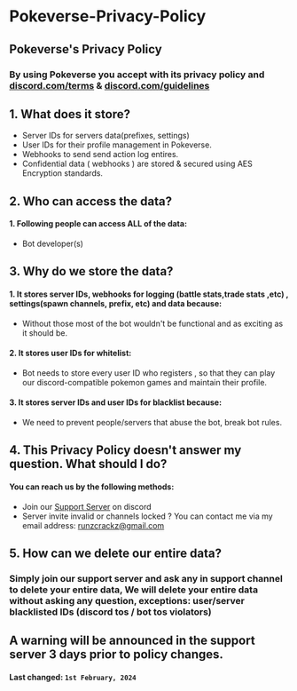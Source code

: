 # Pokeverse-Privacy-Policy

## **Pokeverse's Privacy Policy**
### By using Pokeverse you accept with its privacy policy and [discord.com/terms](https://discord.com/terms) & [discord.com/guidelines](https://discord.com/guidelines)

## 1. What does it store?

 - Server IDs for servers data(prefixes, settings)
 - User IDs for their profile management in Pokeverse.
 - Webhooks to send send action log entires.
 - Confidential data ( webhooks ) are stored & secured using AES Encryption standards.

## 2. Who can access the data?

 #### 1. Following people can access ALL of the data:
 -  Bot developer(s)

## 3. Why do we store the data?

#### 1. It stores server IDs, webhooks for logging (battle stats,trade stats ,etc) , settings(spawn channels, prefix, etc) and data because:
- Without those most of the bot wouldn't be functional and as exciting as it should be.

#### 2. It stores user IDs for whitelist:
- Bot needs to store every user ID who registers , so that they can play our discord-compatible pokemon games and maintain their profile.

#### 3. It stores server IDs and user IDs for blacklist because:
- We need to prevent people/servers that abuse the bot, break bot rules.


## 4. This Privacy Policy doesn't answer my question. What should I do?

#### You can reach us by the following methods:
- Join our [Support Server](https://discord.gg/tEdY3zArCe) on discord
- Server invite invalid or channels locked ? You can contact me via my email address: runzcrackz@gmail.com 

## 5. How can we delete our entire data?

### Simply join our support server and ask any in support channel to delete your entire data, We will delete your entire data without asking any question, exceptions: user/server blacklisted IDs (discord tos / bot tos violators)


## A warning will be announced in the support server 3 days prior to policy changes.
#### **Last changed:**  `1st February, 2024`
